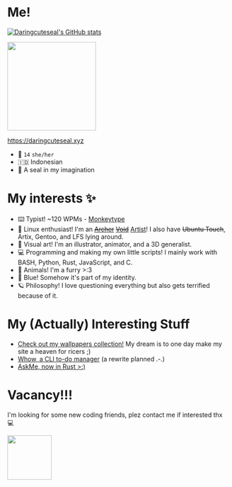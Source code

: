 
# Me!
  
[![Daringcuteseal's GitHub stats](https://github-readme-stats.vercel.app/api?username=daringcuteseal&show_icons=true&theme=react)](https://github.com/anuraghazra/github-readme-stats)
  
<img src="https://user-images.githubusercontent.com/95740760/209562555-168bbf7b-9fbe-4929-8a7b-ed84eec7b0c0.png" height=200px>
  

https://daringcuteseal.xyz




- 👩 `14` `she/her`
- 🇮🇩 Indonesian
- 🦭 A seal in my imagination

# My interests ✨

- ⌨️ Typist! ~120 WPMs - [Monkeytype](https://monkeytype.com/profile/Darkowl)
- 🐧 Linux enthusiast! I'm an <s>[Archer](https://archlinux.org)</s> <s>[Void](https://voidlinux.org)</s> [Artist](https://artixlinux.org)! I also have <s>Ubuntu Touch</s>, Artix, Gentoo, and LFS lying around.
- 🎨 Visual art! I'm an illustrator, animator, and a 3D generalist.
- 💻 Programming and making my own little scripts! I mainly work with BASH, Python, Rust, JavaScript, and C.
- 🐾 Animals! I'm a furry >:3
- 💙 Blue! Somehow it's part of my identity.
- 🪐 Philosophy! I love questioning everything but also gets terrified because of it.

# My (Actually) Interesting Stuff
- [Check out my wallpapers collection!](https://wallpapers.daringcuteseal.xyz) My dream is to one day make my site a heaven for ricers ;)
- [Whow, a CLI to-do manager](https://github.com/DaringCuteSeal/whow) (a rewrite planned .-.)
- [AskMe, now in Rust >:)](https://github.com/DaringCuteSeal/askme)

# Vacancy!!!
I'm looking for some new coding friends, plez contact me if interested thx 💻

<img src="https://user-images.githubusercontent.com/95740760/234250184-579bcef4-5079-4bd3-800e-2b4bde83dae2.png" height=100px>
